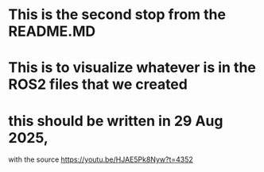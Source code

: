 # This is the second stop from the README.MD 


# This is to visualize whatever is in the ROS2 files that we created

# this should be written in 29 Aug 2025, 
with the source
https://youtu.be/HJAE5Pk8Nyw?t=4352